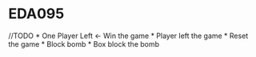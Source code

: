 # EDA095
//TODO
	* One Player Left <- Win the game
	* Player left the game
	* Reset the game
	* Block bomb
	* Box block the bomb 

